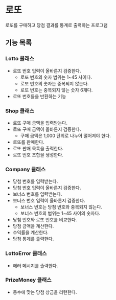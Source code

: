 # 로또
로또를 구매하고 당첨 결과를 통계로 출력하는 프로그램

## 기능 목록
### Lotto 클래스
- 로또 번호 입력이 올바른지 검증한다.
  - 로또 번호의 숫자 범위는 1~45 사이다.
  - 로또 번호의 숫자는 중복되지 않는다.
  - 로또 번호는 중복되지 않는 숫자 6개다.
- 로또 번호들을 반환하는 기능

### Shop 클래스
- 로또 구매 금액을 입력받는다.
- 로또 구매 금액이 올바른지 검증한다.
  - 구매 금액은 1,000 단위로 나누어 떨어져야 한다.
- 로또를 판매한다.
- 로또 판매 목록을 출력한다.
- 로또 번호 조합을 생성한다.

### Company 클래스
- 당첨 번호를 입력받는다.
- 당첨 번호 입력이 올바른지 검증한다.
- 보너스 번호를 입력받는다.
- 보너스 번호 입력이 올바른지 검증한다.
  - 보너스 번호는 당첨 번호와 중복되지 않는다.
  - 보너스 번호의 범위는 1~45 사이의 숫자다.
- 당첨 번호와 로또 번호를 비교한다.
- 당첨 금액을 계산한다.
- 수익률을 계산한다.
- 당첨 통계를 출력한다.



### LottoError 클래스
- 에러 메시지를 출력한다.

### PrizeMoney 클래스
- 등수에 맞는 당첨 상금을 리턴한다.